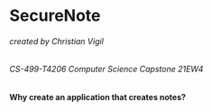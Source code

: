 # SecureNote
###### created by Christian Vigil
###### CS-499-T4206 Computer Science Capstone 21EW4

**Why create an application that creates notes?**
